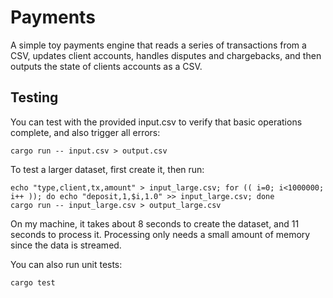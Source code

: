 # Payments
A simple toy payments engine that reads a series of transactions from a CSV, updates client accounts, handles disputes and chargebacks, and then outputs the state of clients accounts as a CSV.

## Testing
You can test with the provided input.csv to verify that basic operations complete, and also trigger all errors:

```
cargo run -- input.csv > output.csv
```

To test a larger dataset, first create it, then run:

```
echo "type,client,tx,amount" > input_large.csv; for (( i=0; i<1000000; i++ )); do echo "deposit,1,$i,1.0" >> input_large.csv; done
cargo run -- input_large.csv > output_large.csv
```

On my machine, it takes about 8 seconds to create the dataset, and 11 seconds to process it.  Processing only needs a small amount of memory since the data is streamed.

You can also run unit tests:

```
cargo test
```
